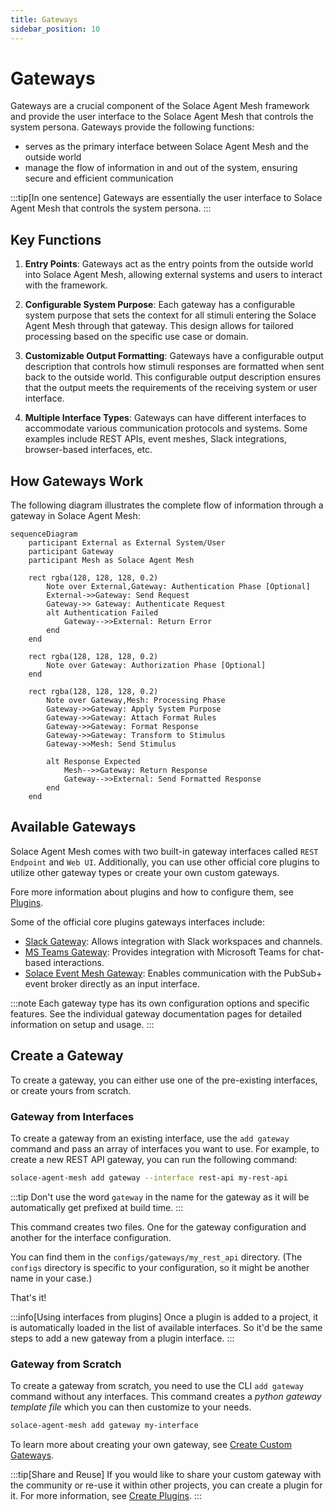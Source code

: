 ```yaml
---
title: Gateways
sidebar_position: 10
---
```


# Gateways

Gateways are a crucial component of the Solace Agent Mesh framework and provide the user interface to the Solace Agent Mesh that controls the system persona. Gateways provide the following functions:

* serves as the primary interface between Solace Agent Mesh and the outside world
* manage the flow of information in and out of the system, ensuring secure and efficient communication

:::tip[In one sentence]
Gateways are essentially the user interface to Solace Agent Mesh that controls the system persona.
:::

## Key Functions

1. **Entry Points**: Gateways act as the entry points from the outside world into Solace Agent Mesh, allowing external systems and users to interact with the framework.

2. **Configurable System Purpose**: Each gateway has a configurable system purpose that sets the context for all stimuli entering the Solace Agent Mesh through that gateway. This design allows for tailored processing based on the specific use case or domain.

3. **Customizable Output Formatting**: Gateways have a configurable output description that controls how stimuli responses are formatted when sent back to the outside world. This configurable output description ensures that the output meets the requirements of the receiving system or user interface.

4. **Multiple Interface Types**: Gateways can have different interfaces to accommodate various communication protocols and systems. Some examples include REST APIs, event meshes, Slack integrations, browser-based interfaces, etc.

## How Gateways Work

The following diagram illustrates the complete flow of information through a gateway in Solace Agent Mesh:

```mermaid
sequenceDiagram
    participant External as External System/User
    participant Gateway
    participant Mesh as Solace Agent Mesh
    
    rect rgba(128, 128, 128, 0.2)
        Note over External,Gateway: Authentication Phase [Optional]
        External->>Gateway: Send Request
        Gateway->> Gateway: Authenticate Request
        alt Authentication Failed
            Gateway-->>External: Return Error
        end
    end

    rect rgba(128, 128, 128, 0.2)
        Note over Gateway: Authorization Phase [Optional]
    end

    rect rgba(128, 128, 128, 0.2)
        Note over Gateway,Mesh: Processing Phase
        Gateway->>Gateway: Apply System Purpose
        Gateway->>Gateway: Attach Format Rules
        Gateway->>Gateway: Format Response
        Gateway->>Gateway: Transform to Stimulus
        Gateway->>Mesh: Send Stimulus
        
        alt Response Expected
            Mesh-->>Gateway: Return Response
            Gateway-->>External: Send Formatted Response
        end
    end
```


## Available Gateways

Solace Agent Mesh comes with two built-in gateway interfaces called `REST Endpoint` and `Web UI`. Additionally, you can use other official core plugins to utilize other gateway types or create your own custom gateways.

Fore more information about plugins and how to configure them, see [Plugins](./plugins/index.md).

Some of the official core plugins gateways interfaces include:
- [Slack Gateway](https://github.com/SolaceLabs/solace-agent-mesh-core-plugins/tree/main/cm-slack): Allows integration with Slack workspaces and channels.
- [MS Teams Gateway](https://github.com/SolaceLabs/solace-agent-mesh-core-plugins/tree/main/cm-ms-teams): Provides integration with Microsoft Teams for chat-based interactions.
- [Solace Event Mesh Gateway](https://github.com/SolaceLabs/solace-agent-mesh-core-plugins/tree/main/solace-event-mesh): Enables communication with the PubSub+ event broker directly as an input interface. 

:::note
Each gateway type has its own configuration options and specific features. See the individual gateway documentation pages for detailed information on setup and usage.
:::



## Create a Gateway

To create a gateway, you can either use one of the pre-existing interfaces, or create yours from scratch.

### Gateway from Interfaces

To create a gateway from an existing interface, use the `add gateway` command and pass an array of interfaces you want to use. For example, to create a new REST API gateway, you can run the following command:

```sh
solace-agent-mesh add gateway --interface rest-api my-rest-api
```

:::tip
Don't use the word `gateway` in the name for the gateway as it will be automatically get prefixed at build time.
:::

This command creates two files. One for the gateway configuration and another for the interface configuration. 

You can find them in the `configs/gateways/my_rest_api` directory. (The `configs` directory is specific to your configuration, so it might be another name in your case.)


That's it!

:::info[Using interfaces from plugins]
Once a plugin is added to a project, it is automatically loaded in the list of available interfaces. So it'd be the same steps to add a new gateway from a plugin interface.
:::

### Gateway from Scratch

To create a gateway from scratch, you need to use the CLI `add gateway` command without any interfaces. This command creates a *python gateway template file* which you can then customize to your needs.

```sh
solace-agent-mesh add gateway my-interface
```

To learn more about creating your own gateway, see [Create Custom Gateways](../user-guide/custom-gateways.md).

:::tip[Share and Reuse]
If you would like to share your custom gateway with the community or re-use it within other projects, you can create a plugin for it. For more information, see [Create Plugins](./plugins/create-plugin.md).
:::
